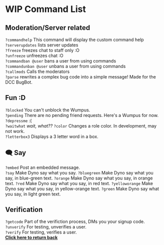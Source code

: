 # WIP Command List
## Moderation/Server related
`?commandhelp` This command will display the custom command help<br/>
`?serverupdates` lists server updates<br/>
`?freeze` freezes chat to staff only :O<br/>
`?unfreeze` unfreezes chat :O<br/>
`?commandban @user` bans a user from using commands<br/>
`?commandunban @user` unbans a user from using commands<br/>
`?callmods` Calls the moderators<br/>
`?parse` rewrites a complex bug code into a simple message! Made for the DCC BugBot.<br/>
## Fun :D
`?blocked` You can't unblock the Wumpus.<br/>
`?pending` There are no pending friend requests. Here's a Wumpus for now.<br/>
`?depressme` :(<br/>
`?waitwhat` _wait, what??_
`?color` Changes a role color. In development, may not work.<br/>
`?letterbox3` Displays a 3 letter word in a box.<br/>
## 🗨 Say
`?embed` Post an embedded message.<br/>
`?say` Make Dyno say what you say.
`?bluegreen` Make Dyno say what you say, in blue-green text.
`?orange` Make Dyno say what you say, in orange text.
`?red` Make Dyno say what you say, in red text.
`?yelloworange` Make Dyno say what you say, in yellow-orange text.
`?green` Make Dyno say what you say, in light green text.
## Verification
`?getcode` Part of the verifiction process, DMs you your signup code.<br/>
`?unverify` For testing, unverifies a user.<br/>
`?verify` For testing, verifies a user.<br/>
[**Click here to return back**](https://dynocc.tk)
